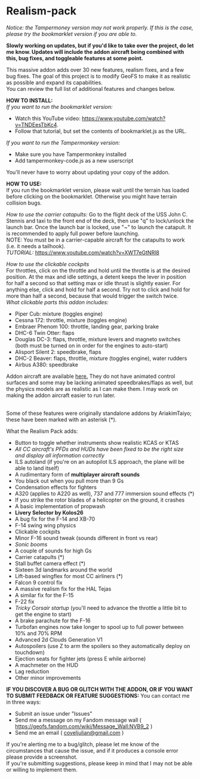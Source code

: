 # Realism-pack
*Notice: the Tampermoney version may not work properly. If this is the case, please try the bookmarklet version if you are able to.*

**Slowly working on updates, but if you'd like to take over the project, do let me know. Updates will include the addon aircraft being combined with this, bug fixes, and toggleable features at some point.**</br>

This massive addon adds over 30 new features, realism fixes, and a few bug fixes. The goal of this project is to modify GeoFS to make it as realistic as possible and expand its capabilities.</br>
You can review the full list of additional features and changes below.


**HOW TO INSTALL:**</br>
*If you want to run the bookmarklet version:*
- Watch this YouTube video: https://www.youtube.com/watch?v=TNDEesTbKc4.
- Follow that tutorial, but set the contents of bookmarklet.js as the URL.

*If you want to run the Tampermonkey version:*
- Make sure you have Tampermonkey installed
- Add tampermonkey-code.js as a new userscript

You'll never have to worry about updating your copy of the addon.

**HOW TO USE:**</br>
If you run the bookmarklet version, please wait until the terrain has loaded before clicking on the bookmarklet. Otherwise you might have terrain collision bugs.</br>

*How to use the carrier catapults:*
Go to the flight deck of the USS John C. Stennis and taxi to the front end of the deck, then use "q" to lock/unlock the launch bar. Once the launch bar is locked, use "~" to launch the catapult. It is recommended to apply full power before launching. </br>
NOTE: You must be in a carrier-capable aircraft for the catapults to work (i.e. it needs a tailhook). </br>
*TUTORIAL:* https://www.youtube.com/watch?v=XWT7eGtNRl8 </br>

*How to use the clickable cockpits*</br>
For throttles, click on the throttle and hold until the throttle is at the desired position. At the max and idle settings, a detent keeps the lever in position for half a second so that setting max or idle thrust is slightly easier.
For anything else, click and hold for half a second. Try not to click and hold for more than half a second, because that would trigger the switch twice.<br>
*What clickable parts this addon includes:*<br>
- Piper Cub: mixture (toggles engine)
- Cessna 172: throttle, mixture (toggles engine)
- Embraer Phenom 100: throttle, landing gear, parking brake
- DHC-6 Twin Otter: flaps
- Douglas DC-3: flaps, throttle, mixture levers and magneto switches (both must be turned on in order for the engines to auto-start)
- Alisport Silent 2: speedbrake, flaps
- DHC-2 Beaver: flaps, throttle, mixture (toggles engine), water rudders
- Airbus A380: speedbrake

Addon aircraft are available <a href="https://github.com/NVB9ALT/Addon-Aircraft-and-Parts">here.</a> They do not have animated control surfaces and some may be lacking animated speedbrakes/flaps as well, but the physics models are as realistic as I can make them. I may work on making the addon aircraft easier to run later.</br>
</br>

Some of these features were originally standalone addons by AriakimTaiyo; these have been marked with an asterisk (*).

What the Realism Pack adds:

- Button to toggle whether instruments show realistic KCAS or KTAS
- *All CC aircraft's PFDs and HUDs have been fixed to be the right size and display all information correctly*
- ILS autoland (if you're on an autopilot ILS approach, the plane will be able to land itself)
- A rudimentary form of **multiplayer aircraft sounds**
- You black out when you pull more than 9 Gs
- Condensation effects for fighters
- A320 (applies to A220 as well), 737 and 777 immersion sound effects (*)
- If you strike the rotor blades of a helicopter on the ground, it crashes
- A basic implementation of propwash
- **Livery Selector by Kolos26**
- A bug fix for the F-14 and XB-70
- F-14 swing wing physics
- Clickable cockpits
- Minor F-16 sound tweak (sounds different in front vs rear)
- *Sonic booms*
- A couple of sounds for high Gs
- Carrier catapults (*)
- Stall buffet camera effect (*)
- Sixteen 3d landmarks around the world
- Lift-based wingflex for most CC airliners (*)
- Falcon 9 control fix
- A massive realism fix for the HAL Tejas
- A similar fix for the F-15
- F-22 fix
- *Tricky Corsair startup* (you'll need to advance the throttle a little bit to get the engine to start)
- A brake parachute for the F-16
- Turbofan engines now take longer to spool up to full power between 10% and 70% RPM
- Advanced 2d Clouds Generation V1
- Autospoilers (use Z to arm the spoilers so they automatically deploy on touchdown)
- Ejection seats for fighter jets (press E while airborne)
- A machmeter on the HUD
- Lag reduction
- Other minor improvements

**IF YOU DISCOVER A BUG OR GLITCH WITH THE ADDON, OR IF YOU WANT TO SUBMIT FEEDBACK OR FEATURE SUGGESTIONS:**
You can contact me in three ways:
- Submit an issue under "Issues"
- Send me a message on my Fandom message wall ( https://geofs.fandom.com/wiki/Message_Wall:NVB9_2 )
- Send me an email ( coveljulian@gmail.com )

If you're alerting me to a bug/glitch, please let me know of the circumstances that cause the issue, and if it produces a console error please provide a screenshot.</br>
If you're submitting suggestions, please keep in mind that I may not be able or willing to implement them.
